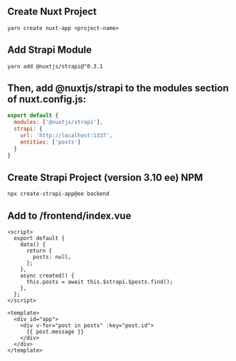 ## Create Nuxt Project
`yarn create nuxt-app <project-name>`

## Add Strapi Module
`yarn add @nuxtjs/strapi@^0.3.1`

## Then, add @nuxtjs/strapi to the modules section of nuxt.config.js:

```javascript
export default {
  modules: ['@nuxtjs/strapi'],
  strapi: {
    url: 'http://localhost:1337',
    entities: ['posts']
  }
}
```

## Create Strapi Project (version 3.10 ee) NPM

`npx create-strapi-app@ee backend`

## Add to /frontend/index.vue

```vue  
<script>
  export default {
    data() {
      return {
        posts: null,
      };
    },
    async created() {
      this.posts = await this.$strapi.$posts.find();
    },
  };
</script>  
```

```vue
<template>
  <div id="app">
    <div v-for="post in posts" :key="post.id">
      {{ post.message }}
    </div>
  </div>
</template>
```